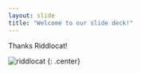 ```yaml
---
layout: slide
title: "Welcome to our slide deck!"
---
```


Thanks Riddlocat!

![riddlocat](https://octodex.github.com/images/riddlocat.png)
{: .center}
